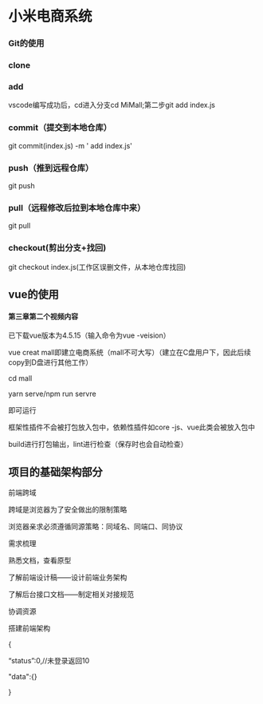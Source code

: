 # 小米电商系统

### Git的使用

### clone

### add

vscode编写成功后，cd进入分支cd MiMall;第二步git add index.js

### commit（提交到本地仓库）

git commit(index.js) -m ' add index.js'

### push（推到远程仓库）

git push

### pull（远程修改后拉到本地仓库中来）

git pull

### checkout(剪出分支+找回)

git checkout index.js(工作区误删文件，从本地仓库找回)

## vue的使用

#### 第三章第二个视频内容

已下载vue版本为4.5.15（输入命令为vue -veision）

vue creat mall即建立电商系统（mall不可大写）（建立在C盘用户下，因此后续copy到D盘进行其他工作）

cd mall

yarn serve/npm run servre

即可运行

框架性插件不会被打包放入包中，依赖性插件如core -js、vue此类会被放入包中

build进行打包输出，lint进行检查（保存时也会自动检查）



## 项目的基础架构部分

前端跨域

跨域是浏览器为了安全做出的限制策略

浏览器亲求必须遵循同源策略：同域名、同端口、同协议

需求梳理

熟悉文档，查看原型

了解前端设计稿——设计前端业务架构

了解后台接口文档——制定相关对接规范

协调资源

搭建前端架构

{

“status”:0,//未登录返回10

"data":{}

}

